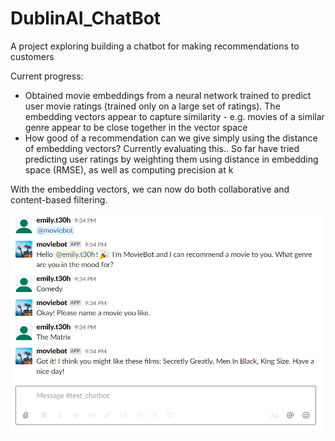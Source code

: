 # DublinAI_ChatBot

A project exploring building a chatbot for making recommendations to customers


Current progress: 
- Obtained movie embeddings from a neural network trained to predict user movie ratings (trained only on a large set of ratings). The embedding vectors appear to capture similarity - e.g. movies of a similar genre appear to be close together in the vector space
- How good of a recommendation can we give simply using the distance of embedding vectors? Currently evaluating this.. So far have tried predicting user ratings by weighting them using distance in embedding space (RMSE), as well as computing precision at k

With the embedding vectors, we can now do both collaborative and content-based filtering.

<img src="https://github.com/eteohx/DublinAI_ChatBot/blob/master/reports/images/test_bot.PNG" width="500" height="350">
